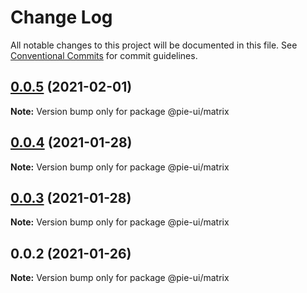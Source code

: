 # Change Log

All notable changes to this project will be documented in this file.
See [Conventional Commits](https://conventionalcommits.org) for commit guidelines.

## [0.0.5](https://github.com/pie-framework/pie-ui/compare/@pie-ui/matrix@0.0.4...@pie-ui/matrix@0.0.5) (2021-02-01)

**Note:** Version bump only for package @pie-ui/matrix





## [0.0.4](https://github.com/pie-framework/pie-ui/compare/@pie-ui/matrix@0.0.3...@pie-ui/matrix@0.0.4) (2021-01-28)

**Note:** Version bump only for package @pie-ui/matrix





## [0.0.3](https://github.com/pie-framework/pie-ui/compare/@pie-ui/matrix@0.0.2...@pie-ui/matrix@0.0.3) (2021-01-28)

**Note:** Version bump only for package @pie-ui/matrix





## 0.0.2 (2021-01-26)

**Note:** Version bump only for package @pie-ui/matrix
